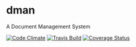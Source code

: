 # dman
A Document Management System

[![Code Climate](https://codeclimate.com/github/vynessa/dman/badges/gpa.svg)](https://codeclimate.com/github/dman)
[![Travis Build](https://img.shields.io/travis/vynessa/dman/develop.svg)](https://travis-ci.org/vynessa/dman)
[![Coverage Status](https://coveralls.io/repos/github/vynessa/dman/badge.svg?branch=feature%2F%23149869630%2Fusers-endpoint)](https://coveralls.io/github/vynessa/dman?branch=feature%2F%23149869630%2Fusers-endpoint)
